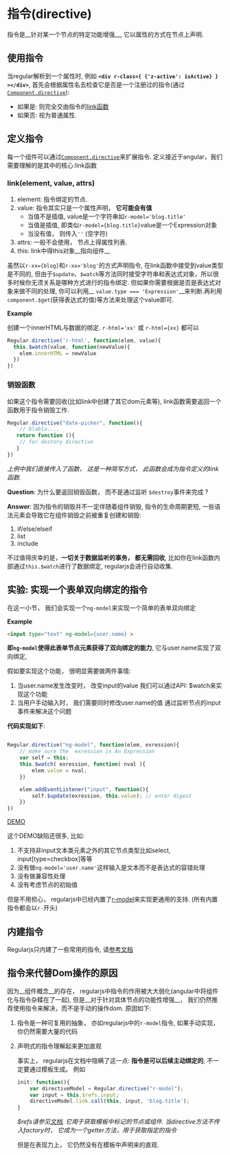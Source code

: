 
# 指令(directive)

指令是__针对某一个节点的特定功能增强__, 它以属性的方式在节点上声明.


## 使用指令

当regular解析到一个属性时, 例如 __`<div r-class={ {'z-active': isActive} } ></div>`__, 首先会根据属性名去检查它是否是一个注册过的指令(通过[`Component.directive`]({{ref}}?api-zh#directive)): 

- 如果是: 则完全交由指令的[link函数](#link)
- 如果否: 视为普通属性.


## 定义指令

每一个组件可以通过[`Component.directive`]({{ref}}?api-zh#directive)来扩展指令. 定义接近于angular，我们需要理解的是其中的核心:link函数

<a name="link"></a>
### link(element, value, attrs)

1. element: 指令绑定的节点. 
2. value:  指令其实只是一个属性声明， __它可能会有值__
    - 当值不是插值, value是一个字符串如`r-model='blog.title'`
    - 当值是插值, 即类似`r-model={blog.title}`value是一个Expression对象
    - 当没有值， 则传入`''` (空字符)
3. attrs: 一般不会使用， 节点上得属性列表.
4. this: link中得this对象__指向组件__

虽然以`r-xx={blog}`和`r-xx='blog'`的方式声明指令, 在link函数中接受到value类型是不同的, 
但由于`$update`、`$watch`等方法同时接受字符串和表达式对象，所以很多时候你无须关系是哪种方式进行的指令绑定. 但如果你需要根据是否是表达式对象来做不同的处理, 你可以利用__ `value.type === 'Expression'`__来判断.再利用`component.$get`(获得表达式的值)等方法来处理这个value即可. 


__Example__

创建一个innerHTML与数据的绑定. `r-html='xx'` 或 `r-html={xx}` 都可以

```js
Regular.directive('r-html', function(elem, value){
  this.$watch(value, function(newValue){
    elem.innerHTML = newValue
  })
})
```


### 销毁函数

如果这个指令需要回收(比如link中创建了其它dom元素等), link函数需要返回一个函数用于指令销毁工作.
```js
Regular.directive("date-picker", function(){
    // blabla....
   return function (){
    // for destory directive
   } 
})
```

_上例中我们直接传入了函数， 这是一种简写方式， 此函数会成为指令定义的link函数._

__Question__: 为什么要返回销毁函数， 而不是通过监听 `$destroy`事件来完成 ?

__Answer__: 因为指令的销毁并不一定伴随着组件销毁, 指令的生命周期更短, 一些语法元素会导致它在组件销毁之前被重复创建和销毁: 

1. if/else/elseif 
2. list 
3. include 

不过值得庆幸的是，__一切关于数据监听的事务， 都无需回收__, 比如你在link函数内部通过`this.$watch`进行了数据绑定, regularjs会进行自动收集.


## 实验: 实现一个表单双向绑定的指令

在这一小节， 我们会实现一个`ng-model`来实现一个简单的表单双向绑定

__Example__

```html
<input type="text" ng-model={user.name} >
```


__即`ng-model`使得此表单节点元素获得了双向绑定的能力__, 它与user.name实现了双向绑定,

假如要实现这个功能， 很明显需要做两件事情: 

1. 当user.name发生改变时， 改变input的value
    我们可以通过API: $watch来实现这个功能
2. 当用户手动输入时， 我们需要同时修改user.name的值
    通过监听节点的input事件来解决这个问题

__代码实现如下__: 

```javascript

Regular.directive("ng-model", function(elem, exression){
    // make sure the  exression is An Expression
    var self = this;
    this.$watch( exression, function( nval ){
        elem.value = nval;
    }) 

    elem.addEventListener("input", function(){
        self.$update(exression, this.value); // enter digest
    })
})

```
[DEMO]()


这个DEMO缺陷还很多, 比如: 

1. 不支持非input文本类元素之外的其它节点类型比如select, input[type=checkbox]等等
2. 没有做`ng-model='user.name'`这样输入是文本而不是表达式的容错处理
3. 没有做兼容性处理
4. 没有考虑节点的初始值

但是不用担心， regularjs中已经内置了[r-model](./builtin.md)来实现更通用的支持. (所有内置指令都会以`r-`开头)

## 内建指令

Regularjs只内建了一些常用的指令, 请[参考文档]()


## 指令来代替Dom操作的原因

因为__组件概念__的存在， regularjs中指令的作用被大大弱化(angular中将组件化与指令杂糅在了一起), 但是__对于针对具体节点的功能性增强__， 我们仍然推荐使用指令来解决，而不是手动的操作dom. 原因如下:

1. 指令是一种可复用的抽象， 
   亦如regularjs中的`r-model`指令, 如果手动实现，你仍然需要大量的代码
2. 声明式的指令理解起来更加直观

    事实上， regularjs在文档中隐瞒了这一点: __指令是可以后续主动绑定的__, 不一定要通过模板生成。 例如
    ```js
    init: function(){
        var directiveModel = Regular.directive("r-model");
        var input = this.$refs.input;
        directiveModel.link.call(this, input, 'blog.title');
    }
    ```
    _$refs请参见[文档]({{ref}}?api-zh#refs), 它用于获取模板中标记的节点或组件. 当directive方法不传入factory时， 它成为一个getter方法，用于获取指定的指令_

    但是在表现力上， 它仍然没有在模板中声明来的直观.

